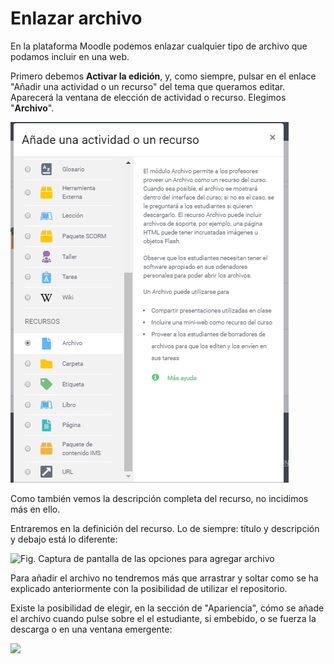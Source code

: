 # Enlazar archivo

En la plataforma Moodle podemos enlazar cualquier tipo de archivo que podamos incluir en una web.

Primero debemos **Activar la edición**, y, como siempre, pulsar en el enlace "Añadir una actividad o un recurso" del tema que queramos editar. Aparecerá la ventana de elección de actividad o recurso. Elegimos "**Archivo**".

![](/assets/recursoarchivo.png)

Como también vemos la descripción completa del recurso, no incidimos más en ello.

Entraremos en la definición del recurso. Lo de siempre: título y descripción y debajo está lo diferente:

![Fig. Captura de pantalla de las opciones para agregar archivo](/assets/Selección_173.png)

Para añadir el archivo no tendremos más que arrastrar y soltar como se ha explicado anteriormente con la posibilidad de utilizar el repositorio.

Existe la posibilidad de elegir, en la sección de "Apariencia", cómo se añade el archivo cuando pulse sobre el el estudiante, si embebido, o se fuerza la descarga o en una ventana emergente:

![](/assets/Selección_175.png)

## 




